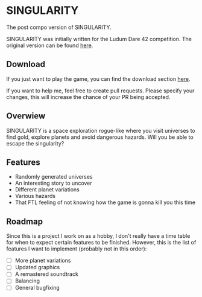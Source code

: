 # SINGULARITY
The post compo version of SINGULARITY.

SINGULARITY was initially written for the Ludum Dare 42 competition. The original version can be found [here](https://ldjam.com/events/ludum-dare/42/singularity).

## Download
If you just want to play the game, you can find the download section [here](https://github.com/Syrapt0r/SINGULARITY/releases).

If you want to help me, feel free to create pull requests. Please specify your changes, this will increase the chance of your PR being accepted.

## Overwiew
SINGULARITY is a space exploration rogue-like where you visit universes to find gold, explore planets and avoid dangerous hazards. Will you be able to escape the singularity?

## Features
- Randomly generated universes
- An interesting story to uncover
- Different planet variations
- Various hazards
- That FTL feeling of not knowing how the game is gonna kill you this time

## Roadmap
Since this is a project I work on as a hobby, I don't really have a time table for when to expect certain features to be finished. However, this is the list of features I want to implement (probably not in this order):
- [ ] More planet variations
- [ ] Updated graphics
- [ ] A remastered soundtrack
- [ ] Balancing
- [ ] General bugfixing
